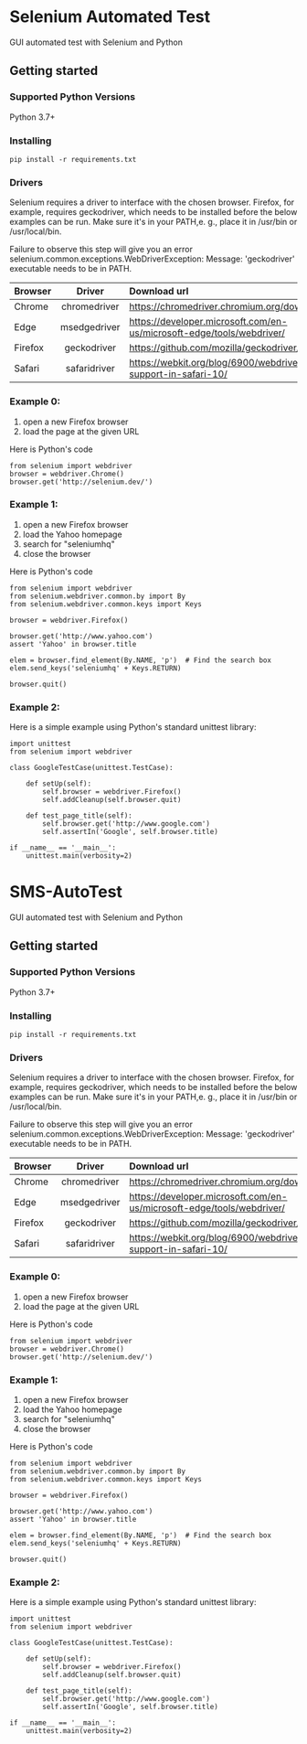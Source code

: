 # Selenium Automated Test
GUI automated test with Selenium and Python

## Getting started

### Supported Python Versions
Python 3.7+

### Installing

    pip install -r requirements.txt

### Drivers
Selenium requires a driver to interface with the chosen browser. Firefox, for example, requires geckodriver, which needs to be installed before the below examples can be run. Make sure it's in your PATH,e. g., place it in /usr/bin or /usr/local/bin.

Failure to observe this step will give you an error selenium.common.exceptions.WebDriverException: Message: 'geckodriver' executable needs to be in PATH.

| Browser        |    Driver    | Download url                                |
| ------------- |:------------:|:--------------------------------------------|
| Chrome      | chromedriver | https://chromedriver.chromium.org/downloads |
| Edge      | msedgedriver | https://developer.microsoft.com/en-us/microsoft-edge/tools/webdriver/                                        |
| Firefox | geckodriver  | https://github.com/mozilla/geckodriver/releases                                          |
| Safari      | safaridriver | https://webkit.org/blog/6900/webdriver-support-in-safari-10/ |


### Example 0:
1.  open a new Firefox browser
2. load the page at the given URL

Here is Python's code

    
    from selenium import webdriver
    browser = webdriver.Chrome()
    browser.get('http://selenium.dev/')


### Example 1:
1. open a new Firefox browser
2. load the Yahoo homepage
3. search for "seleniumhq"
4. close the browser

Here is Python's code


    from selenium import webdriver
    from selenium.webdriver.common.by import By
    from selenium.webdriver.common.keys import Keys
    
    browser = webdriver.Firefox()
    
    browser.get('http://www.yahoo.com')
    assert 'Yahoo' in browser.title
    
    elem = browser.find_element(By.NAME, 'p')  # Find the search box
    elem.send_keys('seleniumhq' + Keys.RETURN)
    
    browser.quit()


### Example 2:
Here is a simple example using Python's standard unittest library:

    import unittest
    from selenium import webdriver
    
    class GoogleTestCase(unittest.TestCase):

        def setUp(self):
            self.browser = webdriver.Firefox()
            self.addCleanup(self.browser.quit)
    
        def test_page_title(self):
            self.browser.get('http://www.google.com')
            self.assertIn('Google', self.browser.title)
    
    if __name__ == '__main__':
        unittest.main(verbosity=2)
# SMS-AutoTest
GUI automated test with Selenium and Python

## Getting started

### Supported Python Versions
Python 3.7+

### Installing

    pip install -r requirements.txt

### Drivers
Selenium requires a driver to interface with the chosen browser. Firefox, for example, requires geckodriver, which needs to be installed before the below examples can be run. Make sure it's in your PATH,e. g., place it in /usr/bin or /usr/local/bin.

Failure to observe this step will give you an error selenium.common.exceptions.WebDriverException: Message: 'geckodriver' executable needs to be in PATH.

| Browser        |    Driver    | Download url                                |
| ------------- |:------------:|:--------------------------------------------|
| Chrome      | chromedriver | https://chromedriver.chromium.org/downloads |
| Edge      | msedgedriver | https://developer.microsoft.com/en-us/microsoft-edge/tools/webdriver/                                        |
| Firefox | geckodriver  | https://github.com/mozilla/geckodriver/releases                                          |
| Safari      | safaridriver | https://webkit.org/blog/6900/webdriver-support-in-safari-10/ |


### Example 0:
1.  open a new Firefox browser
2. load the page at the given URL

Here is Python's code

    
    from selenium import webdriver
    browser = webdriver.Chrome()
    browser.get('http://selenium.dev/')


### Example 1:
1. open a new Firefox browser
2. load the Yahoo homepage
3. search for "seleniumhq"
4. close the browser

Here is Python's code


    from selenium import webdriver
    from selenium.webdriver.common.by import By
    from selenium.webdriver.common.keys import Keys
    
    browser = webdriver.Firefox()
    
    browser.get('http://www.yahoo.com')
    assert 'Yahoo' in browser.title
    
    elem = browser.find_element(By.NAME, 'p')  # Find the search box
    elem.send_keys('seleniumhq' + Keys.RETURN)
    
    browser.quit()


### Example 2:
Here is a simple example using Python's standard unittest library:

    import unittest
    from selenium import webdriver
    
    class GoogleTestCase(unittest.TestCase):

        def setUp(self):
            self.browser = webdriver.Firefox()
            self.addCleanup(self.browser.quit)
    
        def test_page_title(self):
            self.browser.get('http://www.google.com')
            self.assertIn('Google', self.browser.title)
    
    if __name__ == '__main__':
        unittest.main(verbosity=2)
